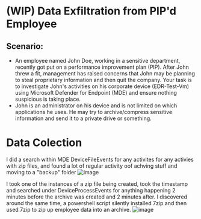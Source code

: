 # (WIP) Data Exfiltration from PIP'd Employee

## Scenario: 
- An employee named John Doe, working in a sensitive department, recently got put on a performance improvement plan (PIP). After John threw a fit, management has raised concerns that John may be planning to steal proprietary information and then quit the company. Your task is to investigate John's activities on his corporate device (EDR-Test-Vm) using Microsoft Defender for Endpoint (MDE) and ensure nothing suspicious is taking place.
- John is an administrator on his device and is not limited on which applications he uses. He may try to archive/compress sensitive information and send it to a private drive or something.

# Data Colection
 I did a search within MDE DeviceFileEvents for any activites for any activies with zip files, and found a lot of regular activity oof achving stuff and moving to a "backup" folder
 ![image](https://github.com/user-attachments/assets/20ce2fa1-1566-43d2-b13f-0818365a92ef)

 I took one of the instances of a zip file being created, took the timestamp and searched under DeviceProcessEvents for anything happening 2 minutes before the archive was created and 2 minutes after. I discovered around the same time, a powershell script silently installed 7zip and then used 7zip to zip up employee data into an archive. 
![image](https://github.com/user-attachments/assets/a6cfe590-77ec-49be-8be6-4cc9cb1d1cdd)

